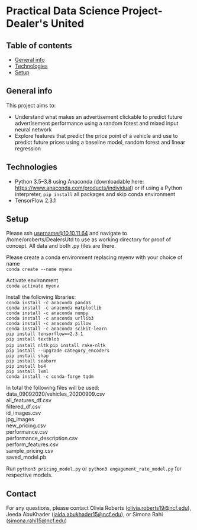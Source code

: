 # Practical Data Science Project- Dealer's United

## Table of contents
* [General info](#general-info)
* [Technologies](#technologies)
* [Setup](#setup)

## General info
This project aims to:
* Understand what makes an advertisement clickable to predict future advertisement performance using a random forest and mixed input neural network
* Explore features that predict the price point of a vehicle and use to predict future prices using a baseline model, random forest and linear regression    

## Technologies
* Python 3.5–3.8 using Anaconda (downloadable here: https://www.anaconda.com/products/individual) or if using a Python interpreter, `pip install` all packages and skip conda environment
* TensorFlow 2.3.1

## Setup  
Please ssh username@10.10.11.64 and navigate to /home/oroberts/DealersUtd to use as working directory for proof of concept. All data and both .py files are there. 

Please create a conda environment replacing myenv with your choice of name  
`conda create --name myenv`

Activate environment    
`conda activate myenv`  

Install the following libraries:  
`conda install -c anaconda pandas`    
`conda install -c anaconda matplotlib`    
`conda install -c anaconda numpy`   
`conda install -c anaconda urllib3`    
`conda install -c anaconda pillow`    
`conda install -c anaconda scikit-learn`    
`pip install tensorflow==2.3.1`  
`pip install textblob`  
`pip install nltk`
`pip install rake-nltk`    
`pip install --upgrade category_encoders`    
`pip install shap`    
`pip install seaborn`  
`pip install bs4`  
`pip install lxml`  
`conda install -c conda-forge tqdm`  

In total the following files will be used:  
data_09092020/vehicles_20200909.csv    
all_features_df.csv  
filtered_df.csv  
id_images.csv  
jpg_images  
new_pricing.csv  
performance.csv  
performance_description.csv  
perform_features.csv  
sample_pricing.csv  
saved_model.pb  

Run `python3 pricing_model.py` or `python3 engagement_rate_model.py` for respective models.  

## Contact
For any questions, please contact Olivia Roberts (olivia.roberts19@ncf.edu), Jeeda AbuKhader (jaida.abukhader15@ncf.edu), or Simona Rahi (simona.rahi15@ncf.edu)
